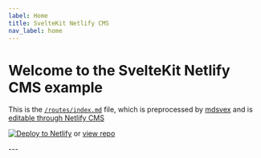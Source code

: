 ```yaml
---
label: Home
title: SvelteKit Netlify CMS
nav_label: home
---
```

# Welcome to the SvelteKit Netlify CMS example

This is the [`/routes/index.md`](https://github.com/buhrmi/sveltekit-netlify-cms/blob/main/src/routes/index.md) file, which is preprocessed by [mdsvex](https://mdsvex.com) and is <a href="https://sveltekit-netlify-cms.netlify.app/admin/#/" target="_blank">editable through Netlify CMS</a>

[![Deploy to Netlify](https://www.netlify.com/img/deploy/button.svg)](https://app.netlify.com/start/deploy?repository=https://github.com/buhrmi/sveltekit-netlify-cms&stack=cms) or [view repo](https://github.com/buhrmi/sveltekit-netlify-cms)

\---